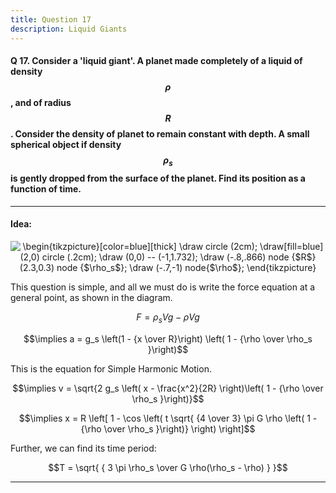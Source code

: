 ```yaml
---
title: Question 17
description: Liquid Giants
---
```


<script src="https://cdn.mathjax.org/mathjax/latest/MathJax.js?config=TeX-AMS-MML_HTMLorMML" type="text/javascript"></script>

#### Q 17. Consider a 'liquid giant'. A planet made completely of a liquid of density $$\rho$$, and of radius $$R$$. Consider the density of planet to remain constant with depth. A small spherical object if density $$\rho_s$$ is gently dropped from the surface of the planet. Find its position as a function of time.

---

#### Idea:

<p align="center"><img align="center" src="https://i.upmath.me/svg/%5Cbegin%7Btikzpicture%7D%5Bcolor%3Dblue%5D%5Bthick%5D%0A%5Cdraw%20circle%20(2cm)%3B%0A%5Cdraw%5Bfill%3Dblue%5D%20(2%2C0)%20circle%20(.2cm)%3B%0A%5Cdraw%20(0%2C0)%20--%20(-1%2C1.732)%3B%0A%5Cdraw%20(-.8%2C.866)%20node%20%7B%24R%24%7D%20(2.3%2C0.3)%20node%20%7B%24%5Crho_s%24%7D%3B%0A%5Cdraw%20(-.7%2C-1)%20node%7B%24%5Crho%24%7D%3B%0A%5Cend%7Btikzpicture%7D%0A" alt="\begin{tikzpicture}[color=blue][thick]
\draw circle (2cm);
\draw[fill=blue] (2,0) circle (.2cm);
\draw (0,0) -- (-1,1.732);
\draw (-.8,.866) node {$R$} (2.3,0.3) node {$\rho_s$};
\draw (-.7,-1) node{$\rho$};
\end{tikzpicture}
" /></p>

 
This question is simple, and all we must do is write the force equation at a general point, as shown in the diagram.

$$F = \rho_s V g - \rho V g$$

$$\implies a = g_s \left(1 - {x \over R}\right) \left( 1 - {\rho \over \rho_s }\right)$$

This is the equation for Simple Harmonic Motion.

$$\implies v = \sqrt{2 g_s \left( x - \frac{x^2}{2R} \right)\left( 1 - {\rho \over \rho_s }\right)}$$

$$\implies x = R \left[ 
1 - \cos \left( t \sqrt{ {4 \over 3} \pi G \rho \left( 1 - {\rho \over \rho_s }\right)} \right) \right]$$

Further, we can find its time period: 

$$T = \sqrt{ { 3 \pi \rho_s \over G \rho(\rho_s - \rho) } }$$

---
